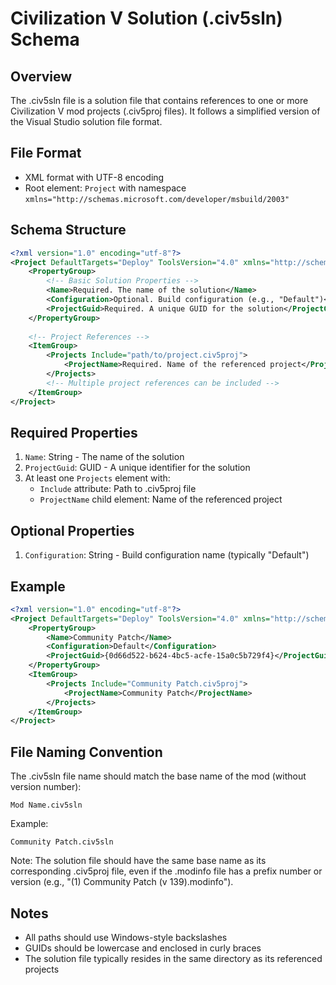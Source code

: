 # Civilization V Solution (.civ5sln) Schema

## Overview
The .civ5sln file is a solution file that contains references to one or more Civilization V mod projects (.civ5proj files). It follows a simplified version of the Visual Studio solution file format.

## File Format
- XML format with UTF-8 encoding
- Root element: `Project` with namespace `xmlns="http://schemas.microsoft.com/developer/msbuild/2003"`

## Schema Structure

```xml
<?xml version="1.0" encoding="utf-8"?>
<Project DefaultTargets="Deploy" ToolsVersion="4.0" xmlns="http://schemas.microsoft.com/developer/msbuild/2003">
    <PropertyGroup>
        <!-- Basic Solution Properties -->
        <Name>Required. The name of the solution</Name>
        <Configuration>Optional. Build configuration (e.g., "Default")</Configuration>
        <ProjectGuid>Required. A unique GUID for the solution</ProjectGuid>
    </PropertyGroup>
    
    <!-- Project References -->
    <ItemGroup>
        <Projects Include="path/to/project.civ5proj">
            <ProjectName>Required. Name of the referenced project</ProjectName>
        </Projects>
        <!-- Multiple project references can be included -->
    </ItemGroup>
</Project>
```

## Required Properties
1. `Name`: String - The name of the solution
2. `ProjectGuid`: GUID - A unique identifier for the solution
3. At least one `Projects` element with:
   - `Include` attribute: Path to .civ5proj file
   - `ProjectName` child element: Name of the referenced project

## Optional Properties
1. `Configuration`: String - Build configuration name (typically "Default")

## Example
```xml
<?xml version="1.0" encoding="utf-8"?>
<Project DefaultTargets="Deploy" ToolsVersion="4.0" xmlns="http://schemas.microsoft.com/developer/msbuild/2003">
    <PropertyGroup>
        <Name>Community Patch</Name>
        <Configuration>Default</Configuration>
        <ProjectGuid>{0d66d522-b624-4bc5-acfe-15a0c5b729f4}</ProjectGuid>
    </PropertyGroup>
    <ItemGroup>
        <Projects Include="Community Patch.civ5proj">
            <ProjectName>Community Patch</ProjectName>
        </Projects>
    </ItemGroup>
</Project>
```

## File Naming Convention
The .civ5sln file name should match the base name of the mod (without version number):
```
Mod Name.civ5sln
```

Example:
```
Community Patch.civ5sln
```

Note: The solution file should have the same base name as its corresponding .civ5proj file, even if the .modinfo file has a prefix number or version (e.g., "(1) Community Patch (v 139).modinfo").

## Notes
- All paths should use Windows-style backslashes
- GUIDs should be lowercase and enclosed in curly braces
- The solution file typically resides in the same directory as its referenced projects